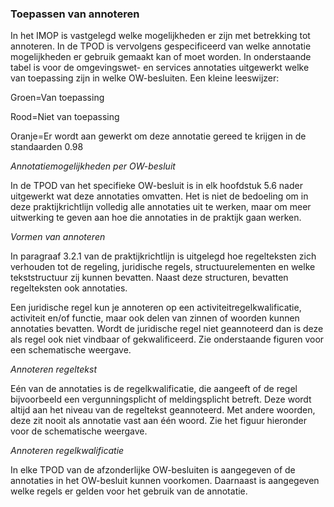 ### Toepassen van annoteren

In het IMOP is vastgelegd welke mogelijkheden er zijn met betrekking tot
annoteren. In de TPOD is vervolgens gespecificeerd van welke annotatie
mogelijkheden er gebruik gemaakt kan of moet worden. In onderstaande tabel is
voor de omgevingswet- en services annotaties uitgewerkt welke van toepassing
zijn in welke OW-besluiten. Een kleine leeswijzer:

Groen=Van toepassing

Rood=Niet van toepassing

Oranje=Er wordt aan gewerkt om deze annotatie gereed te krijgen in de
standaarden 0.98

*Annotatiemogelijkheden per OW-besluit*

In de TPOD van het specifieke OW-besluit is in elk hoofdstuk 5.6 nader
uitgewerkt wat deze annotaties omvatten. Het is niet de bedoeling om in deze
praktijkrichtlijn volledig alle annotaties uit te werken, maar om meer
uitwerking te geven aan hoe die annotaties in de praktijk gaan werken.

*Vormen van annoteren*

In paragraaf 3.2.1 van de praktijkrichtlijn is uitgelegd hoe regelteksten zich
verhouden tot de regeling, juridische regels, structuurelementen en welke
tekststructuur zij kunnen bevatten. Naast deze structuren, bevatten regelteksten
ook annotaties.

Een juridische regel kun je annoteren op een activiteitregelkwalificatie,
activiteit en/of functie, maar ook delen van zinnen of woorden kunnen annotaties
bevatten. Wordt de juridische regel niet geannoteerd dan is deze als regel ook
niet vindbaar of gekwalificeerd. Zie onderstaande figuren voor een schematische
weergave.

*Annoteren regeltekst*

Eén van de annotaties is de regelkwalificatie, die aangeeft of de regel
bijvoorbeeld een vergunningsplicht of meldingsplicht betreft. Deze wordt altijd
aan het niveau van de regeltekst geannoteerd. Met andere woorden, deze zit nooit
als annotatie vast aan één woord. Zie het figuur hieronder voor de schematische
weergave.

*Annoteren regelkwalificatie*

In elke TPOD van de afzonderlijke OW-besluiten is aangegeven of de annotaties in
het OW-besluit kunnen voorkomen. Daarnaast is aangegeven welke regels er gelden
voor het gebruik van de annotatie.
